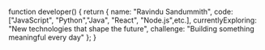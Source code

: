 function developer() {
  return {
    name: "Ravindu Sandummith",
    code: ["JavaScript", "Python","Java", "React", "Node.js",etc.],
    currentlyExploring: "New technologies that shape the future",
    challenge: "Building something meaningful every day"
  };
}
